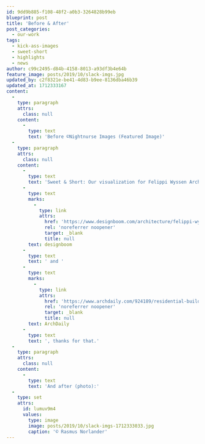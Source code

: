 ```yaml
---
id: 9dd9b885-f108-48f2-a0b3-3264828b99eb
blueprint: post
title: 'Before & After'
post_categories:
  - our-work
tags:
  - kick-ass-images
  - sweet-short
  - highlights
  - news
author: c99c2495-d84b-4158-8013-a93df3b4e64b
feature_image: posts/2019/10/slack-imgs.jpg
updated_by: c2f8321e-be41-4d83-b9ee-8136dba46b39
updated_at: 1712333167
content:
  -
    type: paragraph
    attrs:
      class: null
    content:
      -
        type: text
        text: 'Before ©Nightnurse Images (Featured Image)'
  -
    type: paragraph
    attrs:
      class: null
    content:
      -
        type: text
        text: 'Sweet & Short: Our visualization for Felippi Wyssen Architects from 2016 for their multi-family house project at Gatternweg in Riehen found its way to real-life 2019. We spotted the story both at '
      -
        type: text
        marks:
          -
            type: link
            attrs:
              href: 'https://www.designboom.com/architecture/felippi-wyssen-architekten-blackened-timber-gatternweg-apartment-switzerland-08-21-2019/'
              rel: 'noreferrer noopener'
              target: _blank
              title: null
        text: designboom
      -
        type: text
        text: ' and '
      -
        type: text
        marks:
          -
            type: link
            attrs:
              href: 'https://www.archdaily.com/924189/residential-building-gatternweg-felippi-wyssen-architects'
              rel: 'noreferrer noopener'
              target: _blank
              title: null
        text: ArchDaily
      -
        type: text
        text: ', thanks for that.'
  -
    type: paragraph
    attrs:
      class: null
    content:
      -
        type: text
        text: 'And after (photo):'
  -
    type: set
    attrs:
      id: lumuv9m4
      values:
        type: image
        image: posts/2019/10/slack-imgs-1712333033.jpg
        caption: '© Rasmus Norlander'
---
```

